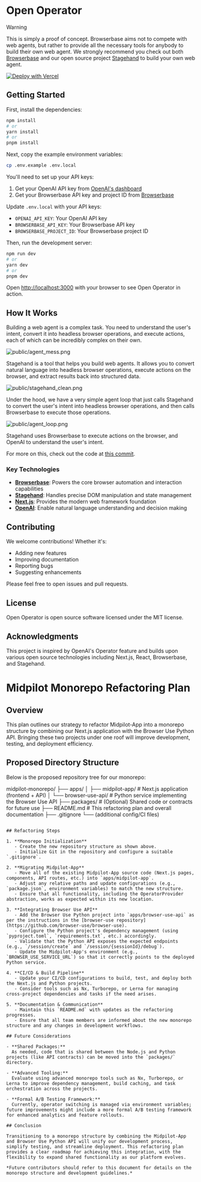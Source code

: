 # Open Operator

> [!WARNING]
> This is simply a proof of concept.
> Browserbase aims not to compete with web agents, but rather to provide all the necessary tools for anybody to build their own web agent. We strongly recommend you check out both [Browserbase](https://www.browserbase.com) and our open source project [Stagehand](https://www.stagehand.dev) to build your own web agent.

[![Deploy with Vercel](https://vercel.com/button)](https://vercel.com/new/clone?repository-url=https%3A%2F%2Fgithub.com%2Fbrowserbase%2Fopen-operator&env=OPENAI_API_KEY,BROWSERBASE_API_KEY,BROWSERBASE_PROJECT_ID&envDescription=API%20keys%20needed%20to%20run%20Open%20Operator&envLink=https%3A%2F%2Fgithub.com%2Fbrowserbase%2Fopen-operator%23environment-variables)

## Getting Started

First, install the dependencies:

```bash
npm install
# or
yarn install
# or
pnpm install
```

Next, copy the example environment variables:

```bash
cp .env.example .env.local
```

You'll need to set up your API keys:

1. Get your OpenAI API key from [OpenAI's dashboard](https://platform.openai.com/api-keys)
2. Get your Browserbase API key and project ID from [Browserbase](https://www.browserbase.com)

Update `.env.local` with your API keys:

- `OPENAI_API_KEY`: Your OpenAI API key
- `BROWSERBASE_API_KEY`: Your Browserbase API key
- `BROWSERBASE_PROJECT_ID`: Your Browserbase project ID

Then, run the development server:

```bash
npm run dev
# or
yarn dev
# or
pnpm dev
```

Open [http://localhost:3000](http://localhost:3000) with your browser to see Open Operator in action.

## How It Works

Building a web agent is a complex task. You need to understand the user's intent, convert it into headless browser operations, and execute actions, each of which can be incredibly complex on their own.

![public/agent_mess.png](public/agent_mess.png)

Stagehand is a tool that helps you build web agents. It allows you to convert natural language into headless browser operations, execute actions on the browser, and extract results back into structured data.

![public/stagehand_clean.png](public/stagehand_clean.png)

Under the hood, we have a very simple agent loop that just calls Stagehand to convert the user's intent into headless browser operations, and then calls Browserbase to execute those operations.

![public/agent_loop.png](public/agent_loop.png)

Stagehand uses Browserbase to execute actions on the browser, and OpenAI to understand the user's intent.

For more on this, check out the code at [this commit](https://github.com/browserbase/open-operator/blob/6f2fba55b3d271be61819dc11e64b1ada52646ac/index.ts).

### Key Technologies

- **[Browserbase](https://www.browserbase.com)**: Powers the core browser automation and interaction capabilities
- **[Stagehand](https://www.stagehand.dev)**: Handles precise DOM manipulation and state management
- **[Next.js](https://nextjs.org)**: Provides the modern web framework foundation
- **[OpenAI](https://openai.com)**: Enable natural language understanding and decision making

## Contributing

We welcome contributions! Whether it's:

- Adding new features
- Improving documentation
- Reporting bugs
- Suggesting enhancements

Please feel free to open issues and pull requests.

## License

Open Operator is open source software licensed under the MIT license.

## Acknowledgments

This project is inspired by OpenAI's Operator feature and builds upon various open source technologies including Next.js, React, Browserbase, and Stagehand.

# Midpilot Monorepo Refactoring Plan

## Overview

This plan outlines our strategy to refactor Midpilot-App into a monorepo structure by combining our Next.js application with the Browser Use Python API. Bringing these two projects under one roof will improve development, testing, and deployment efficiency.

## Proposed Directory Structure

Below is the proposed repository tree for our monorepo:

midpilot-monorepo/
├── apps/
│ ├── midpilot-app/ # Next.js application (frontend + API)
│ └── browser-use-api/ # Python service implementing the Browser Use API
├── packages/ # (Optional) Shared code or contracts for future use
├── README.md # This refactoring plan and overall documentation
├── .gitignore
└── (additional config/CI files)
```

## Refactoring Steps

1. **Monorepo Initialization**
   - Create the new repository structure as shown above.
   - Initialize Git in the repository and configure a suitable `.gitignore`.

2. **Migrating Midpilot-App**
   - Move all of the existing Midpilot-App source code (Next.js pages, components, API routes, etc.) into `apps/midpilot-app`.
   - Adjust any relative paths and update configurations (e.g., `package.json`, environment variables) to match the new structure.
   - Ensure that all functionality, including the OperatorProvider abstraction, works as expected within its new location.

3. **Integrating Browser Use API**
   - Add the Browser Use Python project into `apps/browser-use-api` as per the instructions in the [browser-use repository](https://github.com/browser-use/browser-use).
   - Configure the Python project's dependency management (using `pyproject.toml`, `requirements.txt`, etc.) accordingly.
   - Validate that the Python API exposes the expected endpoints (e.g., `/session/create` and `/session/{sessionId}/debug`).
   - Update the Midpilot-App's environment (e.g., `BROWSER_USE_SERVICE_URL`) so that it correctly points to the deployed Python service.

4. **CI/CD & Build Pipeline**
   - Update your CI/CD configurations to build, test, and deploy both the Next.js and Python projects.
   - Consider tools such as Nx, Turborepo, or Lerna for managing cross-project dependencies and tasks if the need arises.

5. **Documentation & Communication**
   - Maintain this `README.md` with updates as the refactoring progresses.
   - Ensure that all team members are informed about the new monorepo structure and any changes in development workflows.

## Future Considerations

- **Shared Packages:**  
  As needed, code that is shared between the Node.js and Python projects (like API contracts) can be moved into the `packages/` directory.

- **Advanced Tooling:**  
  Evaluate using advanced monorepo tools such as Nx, Turborepo, or Lerna to improve dependency management, build caching, and task orchestration across the projects.

- **Formal A/B Testing Framework:**  
  Currently, operator switching is managed via environment variables; future improvements might include a more formal A/B testing framework for enhanced analytics and feature rollouts.

## Conclusion

Transitioning to a monorepo structure by combining the Midpilot-App and Browser Use Python API will unify our development process, simplify testing, and streamline deployment. This refactoring plan provides a clear roadmap for achieving this integration, with the flexibility to expand shared functionality as our platform evolves.

*Future contributors should refer to this document for details on the monorepo structure and development guidelines.*